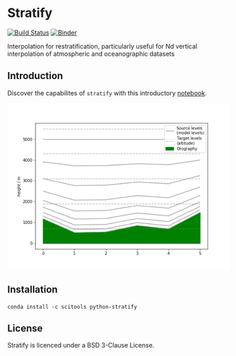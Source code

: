 # Stratify

[![Build Status](https://travis-ci.org/SciTools-incubator/python-stratify.svg?branch=master)](https://travis-ci.org/SciTools-incubator/python-stratify) [![Binder](http://mybinder.org/badge.svg)](http://mybinder.org:/repo/scitools-incubator/python-stratify)

Interpolation for restratification, particularly useful for Nd vertical interpolation of atmospheric and oceanographic datasets

## Introduction

Discover the capabilites of `stratify` with this introductory [notebook](index.ipynb).

[![An outline of the problem space](summary.png)](index.ipynb)

## Installation

```shell
conda install -c scitools python-stratify
```

## License
Stratify is licenced under a BSD 3-Clause License.

